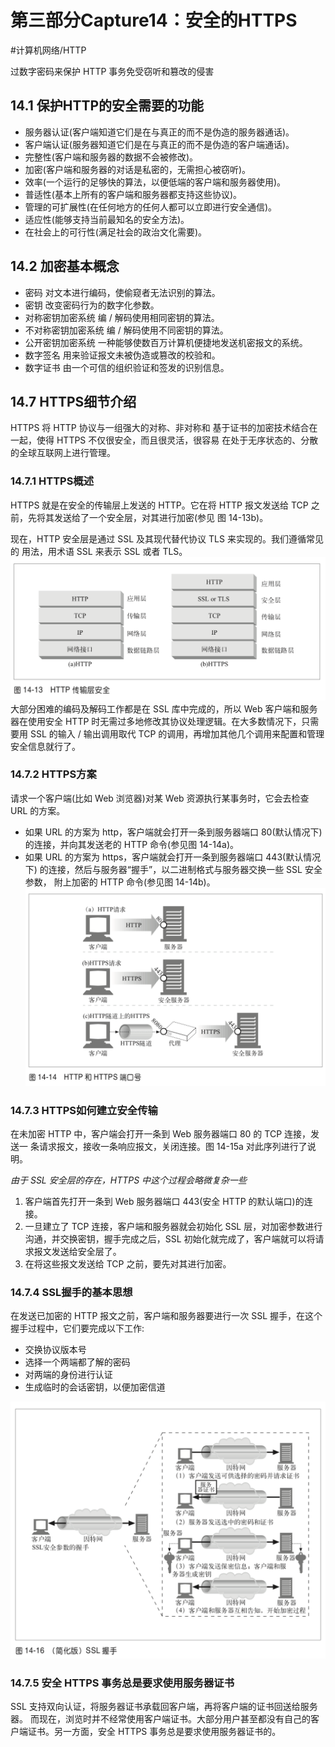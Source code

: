 # 第三部分Capture14：安全的HTTPS
#计算机网络/HTTP

过数字密码来保护 HTTP 事务免受窃听和篡改的侵害 

## 14.1 保护HTTP的安全需要的功能 
* 服务器认证(客户端知道它们是在与真正的而不是伪造的服务器通话)。 
* 客户端认证(服务器知道它们是在与真正的而不是伪造的客户端通话)。
* 完整性(客户端和服务器的数据不会被修改)。
* 加密(客户端和服务器的对话是私密的，无需担心被窃听)。 
* 效率(一个运行的足够快的算法，以便低端的客户端和服务器使用)。 
* 普适性(基本上所有的客户端和服务器都支持这些协议)。
* 管理的可扩展性(在任何地方的任何人都可以立即进行安全通信)。
* 适应性(能够支持当前最知名的安全方法)。 
* 在社会上的可行性(满足社会的政治文化需要)。 

## 14.2 加密基本概念 
* 密码 
对文本进行编码，使偷窥者无法识别的算法。 
* 密钥 
改变密码行为的数字化参数。 
* 对称密钥加密系统
编 / 解码使用相同密钥的算法。 
* 不对称密钥加密系统
编 / 解码使用不同密钥的算法。 
* 公开密钥加密系统 
一种能够使数百万计算机便捷地发送机密报文的系统。 
* 数字签名 
用来验证报文未被伪造或篡改的校验和。 
* 数字证书
由一个可信的组织验证和签发的识别信息。 

## 14.7 HTTPS细节介绍 
HTTPS 将 HTTP 协议与一组强大的对称、非对称和 基于证书的加密技术结合在一起，使得 HTTPS 不仅很安全，而且很灵活，很容易 在处于无序状态的、分散的全球互联网上进行管理。 

### 14.7.1 HTTPS概述 
HTTPS 就是在安全的传输层上发送的 HTTP。它在将 HTTP 报文发送给 TCP 之前，先将其发送给了一个安全层，对其进行加密(参见 图 14-13b)。 

现在，HTTP 安全层是通过 SSL 及其现代替代协议 TLS 来实现的。我们遵循常见的 用法，用术语 SSL 来表示 SSL 或者 TLS。 
![](%E7%AC%AC%E4%B8%89%E9%83%A8%E5%88%86Capture14%EF%BC%9A%E5%AE%89%E5%85%A8%E7%9A%84HTTPS/635CBEFC-7DE7-4DF4-8C2D-3F99E8675CA8.png)
大部分困难的编码及解码工作都是在 SSL 库中完成的，所以 Web 客户端和服务器在使用安全 HTTP 时无需过多地修改其协议处理逻辑。在大多数情况下，只需要用 SSL 的输入 / 输出调用取代 TCP 的调用，再增加其他几个调用来配置和管理安全信息就行了。

### 14.7.2 HTTPS方案 
请求一个客户端(比如 Web 浏览器)对某 Web 资源执行某事务时，它会去检查 URL 的方案。 

* 如果 URL 的方案为 http，客户端就会打开一条到服务器端口 80(默认情况下) 的连接，并向其发送老的 HTTP 命令(参见图 14-14a)。 
* 如果 URL 的方案为 https，客户端就会打开一条到服务器端口 443(默认情况下) 的连接，然后与服务器“握手”，以二进制格式与服务器交换一些 SSL 安全参数， 附上加密的 HTTP 命令(参见图 14-14b)。
![](%E7%AC%AC%E4%B8%89%E9%83%A8%E5%88%86Capture14%EF%BC%9A%E5%AE%89%E5%85%A8%E7%9A%84HTTPS/457FDF85-A391-41D7-967A-32358B1D7B1F.png)

###  14.7.3 HTTPS如何建立安全传输
在未加密 HTTP 中，客户端会打开一条到 Web 服务器端口 80 的 TCP 连接，发送一 条请求报文，接收一条响应报文，关闭连接。图 14-15a 对此序列进行了说明。 

*由于 SSL 安全层的存在，HTTPS 中这个过程会略微复杂一些*
1. 客户端首先打开一条到 Web 服务器端口 443(安全 HTTP 的默认端口)的连接。
2. 一旦建立了 TCP 连接，客户端和服务器就会初始化 SSL 层，对加密参数进行沟通，并交换密钥，握手完成之后，SSL 初始化就完成了，客户端就可以将请求报文发送给安全层了。
3. 在将这些报文发送给 TCP 之前，要先对其进行加密。

### 14.7.4 SSL握手的基本思想
在发送已加密的 HTTP 报文之前，客户端和服务器要进行一次 SSL 握手，在这个握手过程中，它们要完成以下工作: 

* 交换协议版本号
* 选择一个两端都了解的密码
* 对两端的身份进行认证
* 生成临时的会话密钥，以便加密信道

![](%E7%AC%AC%E4%B8%89%E9%83%A8%E5%88%86Capture14%EF%BC%9A%E5%AE%89%E5%85%A8%E7%9A%84HTTPS/AA7EBF0A-3C80-42C2-92B2-E51FDB2F02C8.png)

### 14.7.5 安全 HTTPS 事务总是要求使用服务器证书
SSL 支持双向认证，将服务器证书承载回客户端，再将客户端的证书回送给服务器。 而现在，浏览时并不经常使用客户端证书。大部分用户甚至都没有自己的客户端证书。另一方面，安全 HTTPS 事务总是要求使用服务器证书的。 





